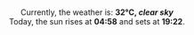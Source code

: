 <p  align="center"><br/>Currently, the weather is: <b> 32°C, <i>clear sky</i></b></br>Today, the sun rises at <b>04:58</b> and sets at <b>19:22</b>.</p>